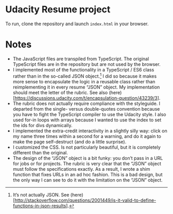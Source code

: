 Udacity Resume project
======================

To run, clone the repository and launch `index.html` in your browser.

Notes
=====

-   The JavaScript files are transpiled from TypeScript. The original
    TypeScript files are in the repository but are not used by the
    browser.
-   I implemented most of the functionality in a TypeScript / ES6 class
    rather than in the so-called JSON object.[^1] I did so because it
    makes more sense to encapsulate the logic in a reusable class rather
    than reimplementing it in every resume “JSON” object. My
    implementation should meet the letter of the rubric. See also
    (here)[https://discussions.udacity.com/t/encapsulation-question/43239/3].
-   The rubric does not actually require compliance with the styleguide.
    I departed from the single- versus double-quotes convention because
    you have to fight the TypeScript compiler to use the Udacity style.
    I also used for-in loops with arrays because I wanted to use the
    index to set the ids for divs dynamically.
-   I implemented the extra-credit interactivity in a slightly silly
    way: click on my name three times within a second for a warning, and
    do it again to make the page self-destruct (and do a little
    surprise).
-   I customized the CSS. Is not particularly beautiful, but it is
    completely different than the original.
-   The design of the “JSON” object is a bit funky: you don’t pass in a
    URL for jobs or for projects. The rubric is very clear that the
    “JSON” object must follow the specifications exactly. As a result, I
    wrote a shim function that fixes URLs in an ad hoc fashion. This is
    a bad design, but the only way I can see to do it with the
    limitation on the “JSON” object.

[^1]: It’s not actually JSON. See
    (here)[http://stackoverflow.com/questions/2001449/is-it-valid-to-define-functions-in-json-results].
